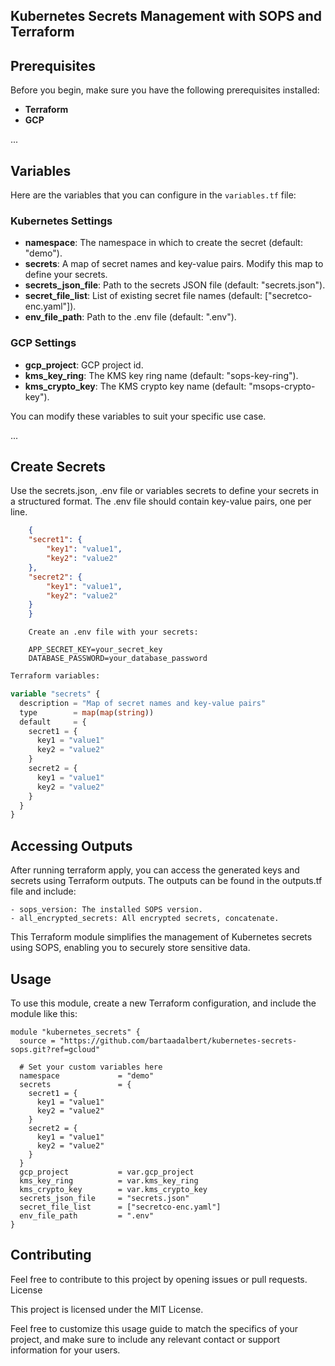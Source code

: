 ## Kubernetes Secrets Management with SOPS and Terraform

## Prerequisites

Before you begin, make sure you have the following prerequisites installed:
- **Terraform**
- **GCP**

...

## Variables

Here are the variables that you can configure in the `variables.tf` file:

### Kubernetes Settings

- **namespace**: The namespace in which to create the secret (default: "demo").
- **secrets**: A map of secret names and key-value pairs. Modify this map to define your secrets.
- **secrets_json_file**: Path to the secrets JSON file (default: "secrets.json").
- **secret_file_list**: List of existing secret file names (default: ["secretco-enc.yaml"]).
- **env_file_path**: Path to the .env file (default: ".env").

### GCP Settings

- **gcp_project**: GCP project id.
- **kms_key_ring**: The KMS key ring name (default: "sops-key-ring").
- **kms_crypto_key**: The KMS crypto key name (default: "msops-crypto-key").

You can modify these variables to suit your specific use case.

...

## Create Secrets

Use the secrets.json, .env file or variables secrets to define your secrets in a structured format. The .env file should contain key-value pairs, one per line.

```json
    {
    "secret1": {
        "key1": "value1",
        "key2": "value2"
    },
    "secret2": {
        "key1": "value1",
        "key2": "value2"
    }
    }
```
```env
    Create an .env file with your secrets:

    APP_SECRET_KEY=your_secret_key
    DATABASE_PASSWORD=your_database_password
```


```tf
Terraform variables:

variable "secrets" {
  description = "Map of secret names and key-value pairs"
  type        = map(map(string))
  default     = {
    secret1 = {
      key1 = "value1"
      key2 = "value2"
    }
    secret2 = {
      key1 = "value1"
      key2 = "value2"
    }
  }
}
```

## Accessing Outputs

After running terraform apply, you can access the generated keys and secrets using Terraform outputs. The outputs can be found in the outputs.tf file and include:

    - sops_version: The installed SOPS version.
    - all_encrypted_secrets: All encrypted secrets, concatenate.


This Terraform module simplifies the management of Kubernetes secrets using SOPS, enabling you to securely store sensitive data.

## Usage

To use this module, create a new Terraform configuration, and include the module like this:

```hcl
module "kubernetes_secrets" {
  source = "https://github.com/bartaadalbert/kubernetes-secrets-sops.git?ref=gcloud"

  # Set your custom variables here
  namespace             = "demo"
  secrets               = {
    secret1 = {
      key1 = "value1"
      key2 = "value2"
    }
    secret2 = {
      key1 = "value1"
      key2 = "value2"
    }
  }
  gcp_project           = var.gcp_project
  kms_key_ring          = var.kms_key_ring
  kms_crypto_key        = var.kms_crypto_key
  secrets_json_file     = "secrets.json"
  secret_file_list      = ["secretco-enc.yaml"]
  env_file_path         = ".env"
}
```


## Contributing

Feel free to contribute to this project by opening issues or pull requests.
License

This project is licensed under the MIT License.

Feel free to customize this usage guide to match the specifics of your project, and make sure to include any relevant contact or support information for your users.